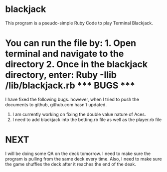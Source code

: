 blackjack
============================================================================================

This program is a pseudo-simple Ruby Code to play Terminal Blackjack. 

You can run the file by: 
    1. Open terminal and navigate to the directory
    2. Once in the blackjack directory, enter: Ruby -Ilib /lib/blackjack.rb
*** BUGS *** 
============================================================================================    

I have fixed the following bugs. however, when I tried to push the documents to github, github.com hasn't updated. 
1. I am currently working on fixing the double value nature of Aces. 
2. I need to add blackjack into the betting.rb file as well as the player.rb file 

**NEXT** 
============================================================================================    
I will be doing some QA on the deck tomorrow. I need to make sure the program is pulling from the same deck every time. Also, I need to make sure the game shuffles the deck after it reaches the end of the deak. 
